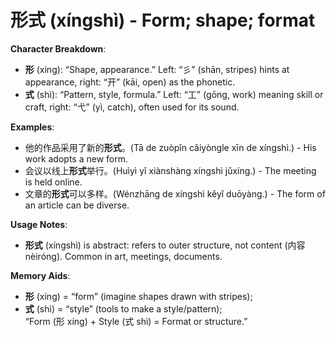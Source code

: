 # **形式 (xíngshì) - Form; shape; format**

**Character Breakdown**:  
- **形** (xíng): “Shape, appearance.” Left: “彡” (shān, stripes) hints at appearance, right: “开” (kāi, open) as the phonetic.  
- **式** (shì): “Pattern, style, formula.” Left: “工” (gōng, work) meaning skill or craft, right: “弋” (yì, catch), often used for its sound.

**Examples**:  
- 他的作品采用了新的**形式**。(Tā de zuòpǐn cǎiyòngle xīn de xíngshì.) - His work adopts a new form.  
- 会议以线上**形式**举行。(Huìyì yǐ xiànshàng xíngshì jǔxíng.) - The meeting is held online.  
- 文章的**形式**可以多样。(Wénzhāng de xíngshì kěyǐ duōyàng.) - The form of an article can be diverse.

**Usage Notes**:  
- **形式** (xíngshì) is abstract: refers to outer structure, not content (内容 nèiróng). Common in art, meetings, documents.

**Memory Aids**:  
- **形** (xíng) = “form” (imagine shapes drawn with stripes);  
- **式** (shì) = “style” (tools to make a style/pattern);  
“Form (形 xíng) + Style (式 shì) = Format or structure.”